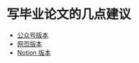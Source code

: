 # 写毕业论文的几点建议

- [公众号版本](https://mp.weixin.qq.com/s/jxjK77kF2iU45l_GRT4duw)
- [网页版本](https://tomben.me/posts/2019/10/06/suggestions-for-writing-thesis.html)
- [Notion 版本](https://www.notion.so/c85786e30a284036ba26a71ae416d44e)
